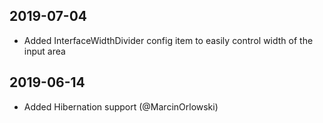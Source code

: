 2019-07-04
----------
- Added InterfaceWidthDivider config item to easily control width of the input area

2019-06-14
----------
- Added Hibernation support (@MarcinOrlowski)
